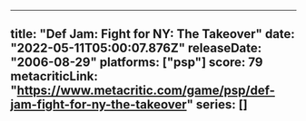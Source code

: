 
---
title: "Def Jam: Fight for NY: The Takeover"
date: "2022-05-11T05:00:07.876Z"
releaseDate: "2006-08-29"
platforms: ["psp"]
score: 79
metacriticLink: "https://www.metacritic.com/game/psp/def-jam-fight-for-ny-the-takeover"
series: []
---

